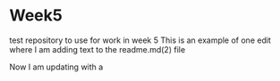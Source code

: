 # Week5
test repository to use for work in week 5
This is an example of one edit where I am adding text to the readme.md(2) file

Now I am updating with a